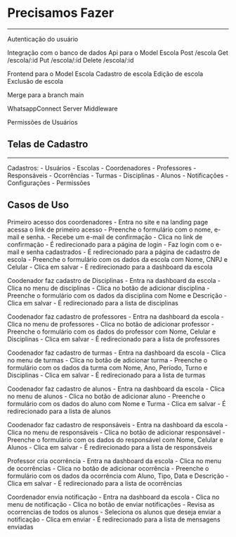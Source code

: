 # Precisamos Fazer
---
Autenticação do usuário

Integração com o banco de dados
Api para o Model Escola
    Post /escola
    Get /escola/:id
    Put /escola/:id
    Delete /escola/:id

Frontend para o Model Escola
    Cadastro de escola
    Edição de escola
    Exclusão de escola

Merge para a branch main

WhatsappConnect Server Middleware

Permissões de Usuários

## Telas de Cadastro
---
Cadastros:
    - Usuários
    - Escolas
    - Coordenadores
    - Professores
    - Responsáveis
    - Ocorrências
    - Turmas
    - Disciplinas
    - Alunos
    - Notificações
    - Configurações
        - Permissões



## Casos de Uso

Primeiro acesso dos coordenadores
    - Entra no site e na landing page acessa o link de primeiro acesso
    - Preenche o formulário com o nome, e-mail e senha.
    - Recebe um e-mail de confirmação
    - Clica no link de confirmação
    - É redirecionado para a página de login
    - Faz login com o e-mail e senha cadastrados
    - É redirecionado para a página de cadastro de escola
    - Preenche o formulário com os dados da escola com Nome, CNPJ e Celular
    - Clica em salvar
    - É redirecionado para a dashboard da escola

Coodenador faz cadastro de Disciplinas
    - Entra na dashboard da escola
    - Clica no menu de disciplinas
    - Clica no botão de adicionar disciplina
    - Preenche o formulário com os dados da disciplina com Nome e Descrição
    - Clica em salvar
    - É redirecionado para a lista de disciplinas

Coodenador faz cadastro de professores
    - Entra na dashboard da escola
    - Clica no menu de professores
    - Clica no botão de adicionar professor
    - Preenche o formulário com os dados do professor com Nome, Celular e Disciplinas
    - Clica em salvar
    - É redirecionado para a lista de professores

Coodenador faz cadastro de turmas
    - Entra na dashboard da escola
    - Clica no menu de turmas
    - Clica no botão de adicionar turma
    - Preenche o formulário com os dados da turma com Nome, Ano, Período, Turno e Disciplinas
    - Clica em salvar
    - É redirecionado para a lista de turmas

Coodenador faz cadastro de alunos
    - Entra na dashboard da escola
    - Clica no menu de alunos
    - Clica no botão de adicionar aluno
    - Preenche o formulário com os dados do aluno com Nome e Turma
    - Clica em salvar
    - É redirecionado para a lista de alunos

Coodenador faz cadastro de responsáveis
    - Entra na dashboard da escola
    - Clica no menu de responsáveis
    - Clica no botão de adicionar responsável
    - Preenche o formulário com os dados do responsável com Nome, Celular e Alunos
    - Clica em salvar
    - É redirecionado para a lista de responsáveis

Professor cria ocorrência
    - Entra na dashboard da escola
    - Clica no menu de ocorrências
    - Clica no botão de adicionar ocorrência
    - Preenche o formulário com os dados da ocorrência com Aluno, Tipo, Data e Descrição
    - Clica em salvar
    - É redirecionado para a lista de ocorrências

Coordenador envia notificação
    - Entra na dashboard da escola
    - Clica no menu de notificação
    - Clica no botão de enviar notificações
    - Revisa as ocorrencias de todos os alunos
    - Seleciona os alunos que deseja enviar a notificação
    - Clica em enviar
    - É redirecionado para a lista de mensagens enviadas